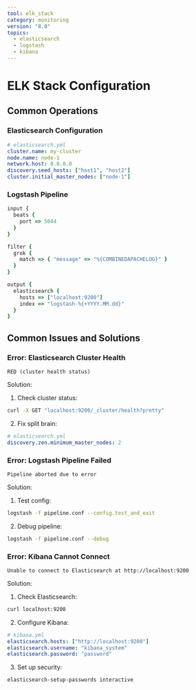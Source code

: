 ```yaml
---
tool: elk_stack
category: monitoring
version: "8.0"
topics:
  - elasticsearch
  - logstash
  - kibana
---
```

# ELK Stack Configuration

## Common Operations

### Elasticsearch Configuration
```yaml
# elasticsearch.yml
cluster.name: my-cluster
node.name: node-1
network.host: 0.0.0.0
discovery.seed_hosts: ["host1", "host2"]
cluster.initial_master_nodes: ["node-1"]
```

### Logstash Pipeline
```ruby
input {
  beats {
    port => 5044
  }
}

filter {
  grok {
    match => { "message" => "%{COMBINEDAPACHELOG}" }
  }
}

output {
  elasticsearch {
    hosts => ["localhost:9200"]
    index => "logstash-%{+YYYY.MM.dd}"
  }
}
```

## Common Issues and Solutions

### Error: Elasticsearch Cluster Health
```error
RED (cluster health status)
```

Solution:
1. Check cluster status:
```bash
curl -X GET "localhost:9200/_cluster/health?pretty"
```

2. Fix split brain:
```yaml
# elasticsearch.yml
discovery.zen.minimum_master_nodes: 2
```

### Error: Logstash Pipeline Failed
```error
Pipeline aborted due to error
```

Solution:
1. Test config:
```bash
logstash -f pipeline.conf --config.test_and_exit
```

2. Debug pipeline:
```bash
logstash -f pipeline.conf --debug
```

### Error: Kibana Cannot Connect
```error
Unable to connect to Elasticsearch at http://localhost:9200
```

Solution:
1. Check Elasticsearch:
```bash
curl localhost:9200
```

2. Configure Kibana:
```yaml
# kibana.yml
elasticsearch.hosts: ["http://localhost:9200"]
elasticsearch.username: "kibana_system"
elasticsearch.password: "password"
```

3. Set up security:
```bash
elasticsearch-setup-passwords interactive
```
